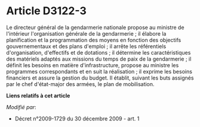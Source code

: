 # Article D3122-3

Le directeur général de la gendarmerie nationale propose au ministre de l'intérieur l'organisation générale de la
gendarmerie ; il élabore la planification et la programmation des moyens en fonction des objectifs gouvernementaux et des
plans d'emploi ; il arrête les référentiels d'organisation, d'effectifs et de dotations ; il détermine les caractéristiques
des matériels adaptés aux missions du temps de paix de la gendarmerie ; il définit les besoins en matière d'infrastructure,
propose au ministre les programmes correspondants et en suit la réalisation ; il exprime les besoins financiers et assure la
gestion du budget. Il établit, suivant les buts assignés par le chef d'état-major des armées, le plan de mobilisation.

**Liens relatifs à cet article**

_Modifié par_:

  - Décret n°2009-1729 du 30 décembre 2009 - art. 1
